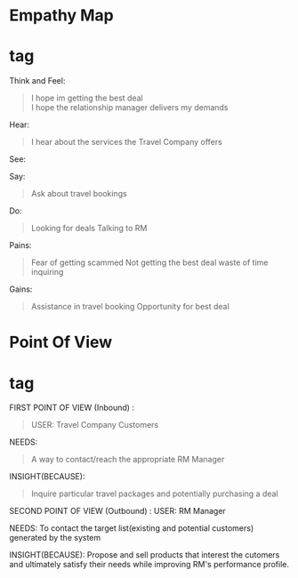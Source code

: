 # Empathy Map <h1> tag

Think and Feel:  
> I hope im getting the best deal  
> I hope the relationship manager delivers my demands 

Hear: 
> I hear about the services the Travel Company offers 

See:
>

Say:
> Ask about travel bookings 

Do:
> Looking for deals
> Talking to RM

Pains:
> Fear of getting scammed 
> Not getting the best deal 
> waste of time inquiring

Gains:
> Assistance in travel booking 
> Opportunity for best deal 


# Point Of View <h1> tag 

FIRST POINT OF VIEW (Inbound) :
> USER: Travel Company Customers

NEEDS: 
> A way to contact/reach the appropriate RM Manager

INSIGHT(BECAUSE): 
> Inquire particular travel packages and potentially purchasing a deal 
 

SECOND POINT OF VIEW (Outbound) : 
USER: RM Manager

NEEDS: To contact the target list(existing and potential customers) generated by the system  

INSIGHT(BECAUSE): Propose and sell products that interest the cutomers and ultimately satisfy their needs while improving RM's performance profile. 





